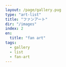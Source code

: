```yaml
---
layout: /page/gallery.pug
type: "art-list"
title: "ファンアート"
dir: "/images"
index: 2
en:
  title: "fan art"
tags:
  - gallery
  - list
  - fan-art
---
```

